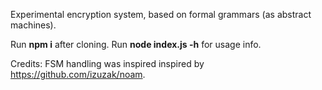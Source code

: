 Experimental encryption system, based on formal grammars (as abstract machines).

Run **npm i** after cloning.
Run **node index.js -h** for usage info.

Credits:
  FSM handling was inspired inspired by https://github.com/izuzak/noam.